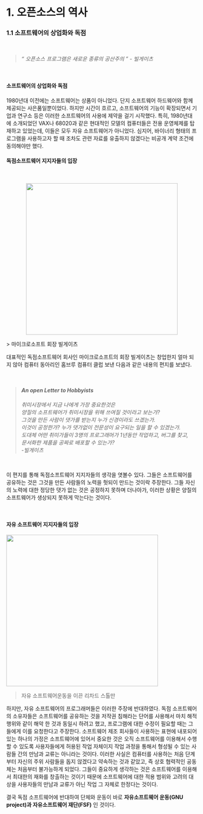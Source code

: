 # 1. 오픈소스의 역사
### 1.1 소프트웨어의 상업화와 독점

<br>

> *“ 오픈소스 프로그램은 새로운 종류의 공산주의 ” - 빌게이츠*

<br>

#### 소프트웨어의 상업화와 독점

1980년대 이전에는 소프트웨어는 상품이 아니었다. 단지 소프트웨어 하드웨어와 함께 제공되는 사은품일뿐이었다. 하지만 시간이 흐르고, 소프트웨어의 기능이 확장되면서 기업과 연구소 등은 이러한 소프트웨어의 사용에 제약을 걸기 시작했다.
특히, 1980년대에 소개되었던 VAX나 68020과 같은 현대적인 모델의 컴퓨터들은 전용 운영체제를 탑재하고 있었는데, 이들은 모두 자유 소프트웨어가 아니었다. 심지어, 바이너리 형태의 프로그램을 사용하고자 할 때 조차도 관련 자료를 유출하지 않겠다는 비공개 계약 조건에 동의해야만 했다.

#### 독점소프트웨어 지지자들의 입장
<br>
<p align="center">
  <img src="http://www.emh.co.kr/images/bill_gates.jpg"  width="400" height="400"></img>
</p>
> 마이크로소프트 회장 빌게이츠

<br>

 대표적인 독점소프트웨어 회사인 마이크로소프트의 회장 빌게이츠는 창업한지 얼마 되지 않아 컴퓨터 동아리인 홈브루 컴퓨터 클럽 보낸 다음과 같은 내용의 편지를 보냈다.

<br>

 > #### *An open Letter to Hobbyists*
 > *취미시장에서 지금 나에게 가장 중요한것은<br> 양질의 소프트웨어가 취미시장을 위해 쓰여질 것이라고 보는가? <br> 그것을 만든 사람이 댓가를 받는지 누가 신경이라도 쓰겠는가. <br> 이것이 공정한가? 누가 댓가없이 전문성이 요구되는 일을 할 수 있겠는가.<br> 도대체 어떤 취미가들이 3명의 프로그래머가 1년동안 작업하고, 버그를 찾고, <br> 문서화한 제품을 공짜로 배포할 수 있는가?*<br> *-빌게이츠*

<br>

이 편지를 통해 독점소프트웨어 지지자들의 생각을 엿볼수 있다. 그들은 소프트웨어를 공유하는 것은 그것을 만든 사람들의 노력을 헛되이 만드는 것이락 주장한다. 그들 자신의 노력에 대한 정당한 댓가 없는 것은 공정하지 못하며 더나아가, 이러한 상황은 양질의 소프트웨어가 생상되지 못하게 막는다는 것이다.

<br>

#### 자유 소프트웨어 지지자들의 입장

<img src="http://www.bloter.net/wp-content/uploads/2008/10/rms-bw.jpeg" width="400" height="400"></img>

> 자유 소프트웨어운동을 이끈 리차드 스톨만

 하지만, 자유 소프트웨어의 프로그래머들은 이러한 주장에 반대하였다. 독점 소프트웨어의 소유자들은 소프트웨어를 공유하는 것을 저작권 침해라는 단어를 사용해서 마치 해적 행위와 같이 해악 한 것과 동일시 하려고 했고, 프로그램에 대한 수정이 필요할 때는 그들에게 이를 요청한다고 주장한다. 소프트웨어 제조 회사들이 사용하는 표현에 내포되어 있는 하나의 가정은 소프트웨어에 있어서 중요한 것은 오직 소프트웨어를 이용해서 수행할 수 있도록 사용자들에게 허용된 작업 자체이지 작업 과정을 통해서 형성될 수 있는 사람들 간의 만남과 교류는 아니라는 것이다. 이러한 사실은 컴퓨터를 사용하는 처음 단계부터 자신의 주위 사람들을 돕지 않겠다고 약속하는 것과 같았고, 즉 상호 협력적인 공동체는 처음부터 불가능하게 되었다. 그들이 중요하게 생각하는 것은 소프트웨어를 이용해서 최대한의 재화를 창출하는 것이기 때문에 소프트웨어에 대한 적용 범위와 고려의 대상을 사용자들의 만남과 교류가 아닌 작업 그 자체로 한정다는 것이다.

 결국 독점 소프트웨어에 반대하여 단체와 운동이 바로 **자유소프트웨어 운동(GNU project)과 자유소프트웨어 재단(FSF)** 인 것이다.
